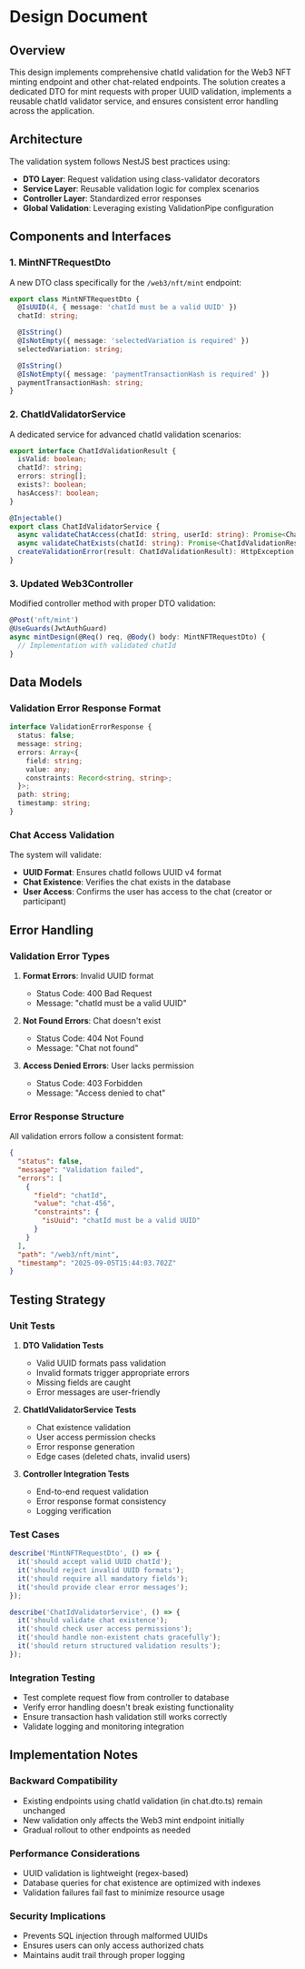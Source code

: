 # Design Document

## Overview

This design implements comprehensive chatId validation for the Web3 NFT minting endpoint and other chat-related endpoints. The solution creates a dedicated DTO for mint requests with proper UUID validation, implements a reusable chatId validator service, and ensures consistent error handling across the application.

## Architecture

The validation system follows NestJS best practices using:
- **DTO Layer**: Request validation using class-validator decorators
- **Service Layer**: Reusable validation logic for complex scenarios
- **Controller Layer**: Standardized error responses
- **Global Validation**: Leveraging existing ValidationPipe configuration

## Components and Interfaces

### 1. MintNFTRequestDto

A new DTO class specifically for the `/web3/nft/mint` endpoint:

```typescript
export class MintNFTRequestDto {
  @IsUUID(4, { message: 'chatId must be a valid UUID' })
  chatId: string;

  @IsString()
  @IsNotEmpty({ message: 'selectedVariation is required' })
  selectedVariation: string;

  @IsString()
  @IsNotEmpty({ message: 'paymentTransactionHash is required' })
  paymentTransactionHash: string;
}
```

### 2. ChatIdValidatorService

A dedicated service for advanced chatId validation scenarios:

```typescript
export interface ChatIdValidationResult {
  isValid: boolean;
  chatId?: string;
  errors: string[];
  exists?: boolean;
  hasAccess?: boolean;
}

@Injectable()
export class ChatIdValidatorService {
  async validateChatAccess(chatId: string, userId: string): Promise<ChatIdValidationResult>;
  async validateChatExists(chatId: string): Promise<ChatIdValidationResult>;
  createValidationError(result: ChatIdValidationResult): HttpException;
}
```

### 3. Updated Web3Controller

Modified controller method with proper DTO validation:

```typescript
@Post('nft/mint')
@UseGuards(JwtAuthGuard)
async mintDesign(@Req() req, @Body() body: MintNFTRequestDto) {
  // Implementation with validated chatId
}
```

## Data Models

### Validation Error Response Format

```typescript
interface ValidationErrorResponse {
  status: false;
  message: string;
  errors: Array<{
    field: string;
    value: any;
    constraints: Record<string, string>;
  }>;
  path: string;
  timestamp: string;
}
```

### Chat Access Validation

The system will validate:
- **UUID Format**: Ensures chatId follows UUID v4 format
- **Chat Existence**: Verifies the chat exists in the database
- **User Access**: Confirms the user has access to the chat (creator or participant)

## Error Handling

### Validation Error Types

1. **Format Errors**: Invalid UUID format
   - Status Code: 400 Bad Request
   - Message: "chatId must be a valid UUID"

2. **Not Found Errors**: Chat doesn't exist
   - Status Code: 404 Not Found
   - Message: "Chat not found"

3. **Access Denied Errors**: User lacks permission
   - Status Code: 403 Forbidden
   - Message: "Access denied to chat"

### Error Response Structure

All validation errors follow a consistent format:

```json
{
  "status": false,
  "message": "Validation failed",
  "errors": [
    {
      "field": "chatId",
      "value": "chat-456",
      "constraints": {
        "isUuid": "chatId must be a valid UUID"
      }
    }
  ],
  "path": "/web3/nft/mint",
  "timestamp": "2025-09-05T15:44:03.702Z"
}
```

## Testing Strategy

### Unit Tests

1. **DTO Validation Tests**
   - Valid UUID formats pass validation
   - Invalid formats trigger appropriate errors
   - Missing fields are caught
   - Error messages are user-friendly

2. **ChatIdValidatorService Tests**
   - Chat existence validation
   - User access permission checks
   - Error response generation
   - Edge cases (deleted chats, invalid users)

3. **Controller Integration Tests**
   - End-to-end request validation
   - Error response format consistency
   - Logging verification

### Test Cases

```typescript
describe('MintNFTRequestDto', () => {
  it('should accept valid UUID chatId');
  it('should reject invalid UUID formats');
  it('should require all mandatory fields');
  it('should provide clear error messages');
});

describe('ChatIdValidatorService', () => {
  it('should validate chat existence');
  it('should check user access permissions');
  it('should handle non-existent chats gracefully');
  it('should return structured validation results');
});
```

### Integration Testing

- Test complete request flow from controller to database
- Verify error handling doesn't break existing functionality
- Ensure transaction hash validation still works correctly
- Validate logging and monitoring integration

## Implementation Notes

### Backward Compatibility

- Existing endpoints using chatId validation (in chat.dto.ts) remain unchanged
- New validation only affects the Web3 mint endpoint initially
- Gradual rollout to other endpoints as needed

### Performance Considerations

- UUID validation is lightweight (regex-based)
- Database queries for chat existence are optimized with indexes
- Validation failures fail fast to minimize resource usage

### Security Implications

- Prevents SQL injection through malformed UUIDs
- Ensures users can only access authorized chats
- Maintains audit trail through proper logging